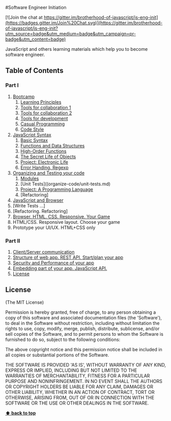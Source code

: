 #Software Engineer Initiation

[![Join the chat at https://gitter.im/brotherhood-of-javascript/js-eng-init](https://badges.gitter.im/Join%20Chat.svg)](https://gitter.im/brotherhood-of-javascript/js-eng-init?utm_source=badge&utm_medium=badge&utm_campaign=pr-badge&utm_content=badge)

JavaScript and others learning materials which help you to become software engineer.

## Table of Contents

### Part I

1. [Bootcamp](bootcamp/) 
    1. [Learning Principles](bootcamp/learning-principles.md)
    1. [Tools for collaboration 1](bootcamp/tools-for-collaboration-1.md)
    1. [Tools for collaboration 2](bootcamp/tools-for-collaboration-2.md)
    1. [Tools for development](bootcamp/tools-for-development.md)
    1. [Casual Programming](bootcamp/casual-programming.md)
    1. [Code Style](bootcamp/code-style.md)
1.  [JavaScript Syntax](syntax)
    1. [Basic Syntax](syntax/basic-syntax.md)
    1. [Functions and Data Structures](syntax/functions-and-data-structure.md)
    1. [High-Order Functions](syntax/high-order-functions.md)
    1. [The Secret Life of Objects](syntax/the-secret-life-of-objects.md)
    1. [Project: Electronic Life](syntax/project-the-electronic-life.md)
    1. [Error Handing. Regexp](syntax/error-handing-and-regexp.md)
1. [Organizing and Testing your code](organize-code)
    1. [Modules](organize-code/modules.md)
    1. [Unit Tests]((organize-code/unit-tests.md)
    1. [Project: A Programming Language](organize-code/project-programming-lang.md)
    1. [Refactoring]
1.  [JavaScript and Browser](/week-3)
  1. [Write Tests ...]
  1. [Refactoring. Refactoring]
1.  [Browser. HTML. CSS. Responsive. Your Game](/week-4)
  1. HTML/CSS. Responsive layout. Choose your game
  1. Prototype your UI/UX. HTML+CSS only

### Part II

1. [Client/Server communication](/week-5)
1. [ Structure of web app. REST API. Start/plan your app](/week-6)
1. [Security and Performance of your app](/week-7)
1. [Embedding part of your app. JavaScript API.](/week-8)
1. [License](#License)
 

## License

(The MIT License)

Permission is hereby granted, free of charge, to any person obtaining
a copy of this software and associated documentation files (the
'Software'), to deal in the Software without restriction, including
without limitation the rights to use, copy, modify, merge, publish,
distribute, sublicense, and/or sell copies of the Software, and to
permit persons to whom the Software is furnished to do so, subject to
the following conditions:

The above copyright notice and this permission notice shall be
included in all copies or substantial portions of the Software.

THE SOFTWARE IS PROVIDED 'AS IS', WITHOUT WARRANTY OF ANY KIND,
EXPRESS OR IMPLIED, INCLUDING BUT NOT LIMITED TO THE WARRANTIES OF
MERCHANTABILITY, FITNESS FOR A PARTICULAR PURPOSE AND NONINFRINGEMENT.
IN NO EVENT SHALL THE AUTHORS OR COPYRIGHT HOLDERS BE LIABLE FOR ANY
CLAIM, DAMAGES OR OTHER LIABILITY, WHETHER IN AN ACTION OF CONTRACT,
TORT OR OTHERWISE, ARISING FROM, OUT OF OR IN CONNECTION WITH THE
SOFTWARE OR THE USE OR OTHER DEALINGS IN THE SOFTWARE.

**[⬆ back to top](#table-of-contents)**
